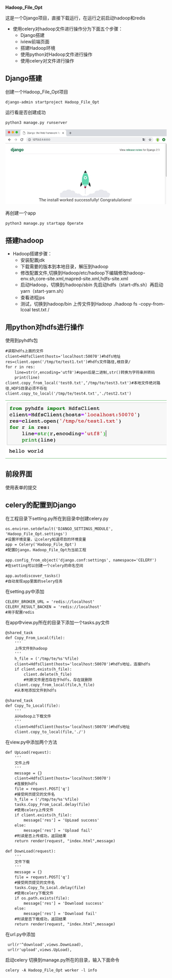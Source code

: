 **Hadoop_File_Opt**

这是一个Django项目，直接下载运行，在运行之前启动hadoop和redis

* 使用celery对hadoop文件进行操作分为下面五个步骤：
    * Django搭建
    * iview前端页面
    * 搭建Hadoop环境
    * 使用python对Hadoop文件进行操作
    * 使用celery对文件进行操作

## Django搭建

创建一个Hadoop_File_Opt项目

```
django-admin startproject Hadoop_File_Opt
```

运行看是否创建成功

```
python3 manage.py runserver
```

![image](images/django_success.jpg)

再创建一个app

```
python3 manage.py startapp Operate
```

## 搭建hadoop
* Hadoop搭建步骤：
   * 安装配置jdk
   * 下载需要的版本到本地目录，解压到hadoop
   * 修改配置文件,切换到Hadoop/etc/hadoop下编辑修改hadoop-env.sh,core-site.xml,mapred-site.xml,hdfs-site.xml
   * 启动Hadoop，切换到/hadoop/sbin 先启动hdfs（start-dfs.sh）再启动yarn（start-yarn.sh）
   * 查看进程jps
   * 测试，切换到hadoop/bin 上传文件到Hadoop ./hadoop fs -copy-from-lcoal test.txt  /

## 用python对hdfs进行操作
使用到pyhdfs包

```
#读取hdfs上面的文件
client=HdfsClient(hosts='localhost:50070')#hdfs地址
res=client.open('/tmp/te/test1.txt')#hdfs文件路径,根目录/
for r in res:
    line=str(r,encoding='utf8')#open后是二进制,str()转换为字符串并转码
    print(line)
client.copy_from_local('test0.txt',‘/tmp/te/test3.txt')#本地文件绝对路径,HDFS目录必须不存在
client.copy_to_local('/tmp/te/test4.txt','./test2.txt')
```
![image](images/image.png)

## 前段界面
使用表单的提交


## celery的配置到Django

在工程目录下setting.py所在到目录中创建celery.py

``` 
os.environ.setdefault('DJANGO_SETTINGS_MODULE', 'Hadoop_File_Opt.settings')
#设置环境变量，让celery知道项目的环境变量 
app = Celery('Hadoop_File_Opt')
#配置Django，Hadoop_File_Opt为当前工程

app.config_from_object('django.conf:settings', namespace='CELERY')
#在setting可以创建一个celery的命名空间 

app.autodiscover_tasks()
#自动发现app里面的selery任务
```

在setting.py中添加

```
CELERY_BROKER_URL = 'redis://localhost'
CELERY_RESULT_BACKEN = 'redis://localhost'
#用于配置redis
```

在app中view.py所在的目录下添加一个tasks.py文件

```
@shared_task
def Copy_From_Local(file):
    '''
    上传文件到hadoop
    '''
    h_file = ('/tmp/te/%s'%file)
    client=HdfsClient(hosts='localhost:50070')#hdfs地址，连接hdfs
    if client.exists(h_file):
        client.delete(h_file)
        #判断文件是否存在于hdfs，存在就删除
    client.copy_from_local(file,h_file)
    #从本地添加文件到hdfs
   
@shared_task
def Copy_To_Local(file):
    '''
    从Hadoop上下载文件
    '''
    client=HdfsClient(hosts='localhost:50070')#hdfs地址
    client.copy_to_local(file,'./')
```

在view.py中添加两个方法

```
def UpLoad(request):
    '''
    文件上传
    '''
    message = {}
    client=HdfsClient(hosts='localhost:50070')
    #连接到hdfs
    file = request.POST['q']
    #接受网页提交的文件名
    h_file = ('/tmp/te/%s'%file)
    tasks.Copy_From_Local.delay(file)
    #使用celery上传文件
    if client.exists(h_file):
        message['res'] = 'UpLoad success'
    else:
        message['res'] = 'Upload fail'
    #判读是否上传成功，返回结果
    return render(request, "index.html",message)

def DownLoad(request):
    '''
    文件下载
    '''
    message = {}
    file = request.POST['q']
    #接受网页提交的文件名
    tasks.Copy_To_Local.delay(file)
    #使用celery下载文件
    if os.path.exists(file):
        message['res'] = 'Download success'
    else:
        message['res'] = 'Download fail'
    #判读是否下载成功，返回结果
    return render(request, "index.html",message)
```

在url.py中添加
```
 url(r'^download',views.DownLoad),
 url(r'upload',views.UpLoad),
```

启动celery
切换到manage.py所在的目录，输入下面命令

```
celery -A Hadoop_File_Opt worker -l info
```
